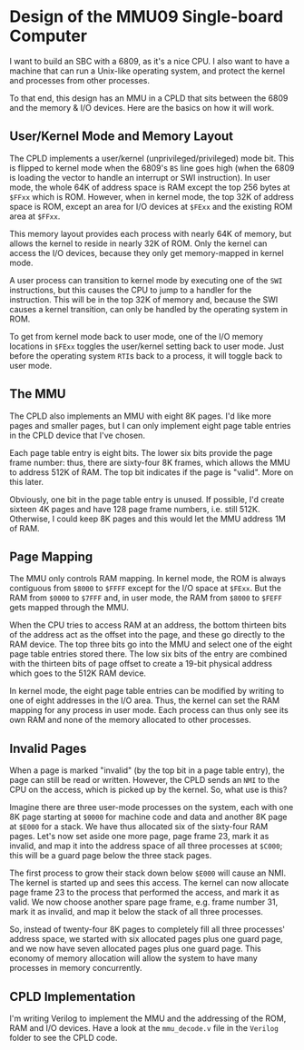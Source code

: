 # Design of the MMU09 Single-board Computer

I want to build an SBC with a 6809, as it's a nice CPU. I also want to have
a machine that can run a Unix-like operating system, and protect the kernel
and processes from other processes.

To that end, this design has an MMU in a CPLD that sits between the 6809
and the memory & I/O devices. Here are the basics on how it will work.

## User/Kernel Mode and Memory Layout

The CPLD implements a user/kernel (unprivileged/privileged) mode bit.
This is flipped to kernel mode when the 6809's `BS` line goes high
(when the 6809 is loading the vector to handle an interrupt or SWI
instruction). In user mode, the whole 64K of address
space is RAM except the top 256 bytes at `$FFxx` which is ROM. However, when
in kernel mode, the top 32K of address space is ROM, except an area for I/O
devices at `$FExx` and the existing ROM area at `$FFxx`.

This memory layout provides each process with nearly 64K of memory, but allows
the kernel to reside in nearly 32K of ROM. Only the kernel can access the I/O
devices, because they only get memory-mapped in kernel mode.

A user process can transition to kernel mode by executing one of the `SWI`
instructions, but this causes the CPU to jump to a handler for the instruction.
This will be in the top 32K of memory and, because the SWI causes a kernel
transition, can only be handled by the operating system in ROM.

To get from kernel mode back to user mode, one of the I/O memory locations in
`$FExx` toggles the user/kernel setting back to user mode. Just before the
operating system `RTI`s back to a process, it will toggle back to user mode.

## The MMU

The CPLD also implements an MMU with eight 8K pages. I'd like more pages and
smaller pages, but I can only implement eight page table entries in the CPLD
device that I've chosen.

Each page table entry is eight bits. The lower six bits provide the page frame
number: thus, there are sixty-four 8K frames, which allows the MMU to address
512K of RAM. The top bit indicates if the page is "valid". More on this later.

Obviously, one bit in the page table entry is unused. If possible, I'd create
sixteen 4K pages and have 128 page frame numbers, i.e. still 512K. Otherwise,
I could keep 8K pages and this would let the MMU address 1M of RAM.

## Page Mapping

The MMU only controls RAM mapping. In kernel mode, the ROM is always contiguous
from `$8000` to `$FFFF` except for the I/O space at `$FExx`. But the RAM from
`$0000` to `$7FFF` and, in user mode, the RAM from `$8000` to `$FEFF` gets mapped
through the MMU.

When the CPU tries to access RAM at an address, the bottom thirteen bits of the
address act as the offset into the page, and these go directly to the RAM device.
The top three bits go into the MMU and select one of the eight page table entries
stored there. The low six bits of the entry are combined with the thirteen bits
of page offset to create a 19-bit physical address which goes to the 512K RAM
device.

In kernel mode, the eight page table entries can be modified by writing to one
of eight addresses in the I/O area. Thus, the kernel can set the RAM mapping for
any process in user mode. Each process can thus only see its own RAM and none of
the memory allocated to other processes.

## Invalid Pages

When a page is marked "invalid" (by the top bit in a page table entry), the page
can still be read or written. However, the CPLD sends an `NMI` to the CPU on
the access, which is picked up by the kernel. So, what use is this?

Imagine there are three user-mode processes on the system, each with one 8K page
starting at `$0000` for machine code and data and another 8K page at `$E000` for
a stack. We have thus allocated six of the sixty-four RAM pages. Let's now set
aside one more page, page frame 23, mark it as invalid, and map it into the
address space of all three processes at `$C000`; this will be a guard page below
the three stack pages.

The first process to grow their stack down below `$E000` will cause an NMI. The
kernel is started up and sees this access. The kernel can now allocate page frame
23 to the process that performed the access, and mark it as valid. We now choose
another spare page frame, e.g. frame number 31, mark it as invalid, and map it
below the stack of all three processes.

So, instead of twenty-four 8K pages to completely fill all three processes'
address space, we started with six allocated pages plus one guard page, and
we now have seven allocated pages plus one guard page. This economy of memory
allocation will allow the system to have many processes in memory concurrently.

## CPLD Implementation

I'm writing Verilog to implement the MMU and the addressing of the ROM, RAM and
I/O devices. Have a look at the `mmu_decode.v` file in the `Verilog` folder
to see the CPLD code.
